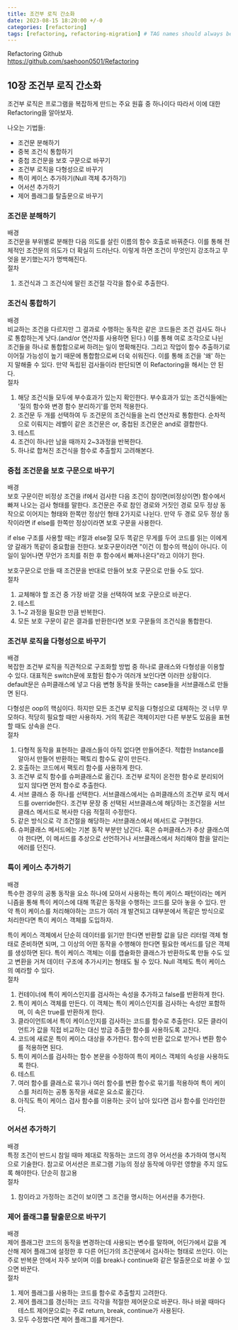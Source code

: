 ```yaml
---
title: 조건부 로직 간소화
date: 2023-08-15 18:20:00 +/-0
categories: [refactoring]
tags: [refactoring, refactoring-migration] # TAG names should always be lowercase
---
```


Refactoring Github  
<https://github.com/saehoon0501/Refactoring>

## 10장 조건부 로직 간소화

조건부 로직은 프로그램을 복잡하게 만드는 주요 원흉 중 하나이다 따라서 이에 대한 Refactoring을 알아보자.

나오는 기법들:

- 조건문 분해하기
- 중복 조건식 통합하기
- 중첩 조건문을 보호 구문으로 바꾸기
- 조건부 로직을 다형성으로 바꾸기
- 특이 케이스 추가하기(Null 객체 추가하기)
- 어서션 추가하기
- 제어 플래그를 탈출문으로 바꾸기

### 조건문 분해하기

배경  
조건문을 부위별로 분해한 다음 의도를 살린 이름의 함수 호출로 바꿔준다. 이를 통해 전체적인 조건문의 의도가 더 확실히 드러난다.
이렇게 하면 조건이 무엇인지 강조하고 무엇을 분기했는지가 명백해진다.  
절차

1. 조건식과 그 조건식에 딸린 조건절 각각을 함수로 추출한다.

### 조건식 통합하기

배경  
비교하는 조건을 다르지만 그 결과로 수행하는 동작은 같은 코드들은 조건 검사도 하나로 통합하는게 낫다.(and/or 연산자를 사용하면 된다.)
이를 통해 여로 조각으로 나뉜 조건들을 하나로 통합함으로써 하려는 일이 명확해진다. 그리고 작업이 함수 추출하기로 이어질 가능성이 높기 때문에 통합함으로써 더욱 쉬워진다. 이를 통해 조건을 '왜' 하는지 말해줄 수 있다.
만약 독립된 검사들이라 판단되면 이 Refactoring을 해서는 안 된다.  
절차

1. 해당 조건식들 모두에 부수효과가 있는지 확인한다.
   부수효과가 있는 조건식들에는 '질의 함수와 변경 함수 분리하기'를 먼저 적용한다.
2. 조건문 두 개를 선택하여 두 조건문의 조건식들을 논리 연산자로 통함한다.
   순차적으로 이뤄지는 레벨이 같은 조건문은 or, 중첩된 조건문은 and로 결합한다.
3. 테스트
4. 조건이 하나만 남을 때까지 2~3과정을 반복한다.
5. 하나로 합쳐진 조건식을 함수로 추출할지 고려해본다.

### 중첩 조건문을 보호 구문으로 바꾸기

배경  
보호 구문이란 비정상 조건을 if에서 검사한 다음 조건이 참이면(비정상이면) 함수에서 빠져 나오는 검사 형태를 말한다.
조건문은 주로 참인 경로와 거짓인 경로 모두 정상 동작으로 이어지는 형태와 한쪽만 정상인 형태 2가지로 나뉜다.
만약 두 경로 모두 정상 동작이라면 if else를 한쪽만 정상이라면 보호 구문을 사용한다.

if else 구조를 사용할 때는 if절과 else절 모두 똑같은 무게를 두어 코드를 읽는 이에게 양 갈래가 똑같이 중요함을 전한다.
보호구문이라면 "이건 이 함수의 핵심이 아니다. 이 일이 일어나면 무언가 조치를 취한 후 함수에서 빠져나온다"라고 이야기 한다.

보호구문으로 만들 때 조건문을 반대로 만들어 보호 구문으로 만들 수도 있다.  
절차

1. 교체해야 할 조건 중 가장 바깥 것을 선택하여 보호 구문으로 바꾼다.
2. 테스트
3. 1~2 과정을 필요한 만큼 반복한다.
4. 모든 보호 구문이 같은 결과를 반환한다면 보호 구문들의 조건식을 통합한다.

### 조건부 로직을 다형성으로 바꾸기

배경  
복잡한 조건부 로직을 직관적으로 구조화할 방법 중 하나로 클래스와 다형성을 이용할 수 있다.
대표적은 switch문에 포함된 함수가 여러개 보인다면 이러한 상황이다. default문은 슈퍼클래스에 넣고 다음 변형 동작을 뜻하는 case들을 서브클래스로 만들면 된다.

다형성은 oop의 핵심이다. 하지만 모든 조건부 로직을 다형성으로 대체하는 것 너무 무모하다. 적당히 필요할 때만 사용하자.
거의 똑같은 객체이지만 다른 부분도 있음을 표현할 때도 상속을 쓴다.  
절차

1. 다형적 동작을 표현하는 클래스들이 아직 없다면 만들어준다. 적합한 Instance를 알아서 만들어 반환하는 팩토리 함수도 같이 만든다.
2. 호출하는 코드에서 팩토리 함수를 사용하게 한다.
3. 조건부 로직 함수를 슈퍼클래스로 옮긴다.
   조건부 로직이 온전한 함수로 분리되어 있지 않다면 먼저 함수로 추출한다.
4. 서브 클래스 중 하나를 선택한다. 서브클래스에서는 슈퍼클래스의 조건부 로직 메서드를 override한다. 조건부 문장 중 선택된 서브클래스에 해당하는 조건절을 서브클래스 메서드로 복사한 다음 적절히 수정한다.
5. 같은 방식으로 각 조건절을 해당하는 서브클래스에서 메서드로 구현한다.
6. 슈퍼클래스 메서드에는 기본 동작 부분만 남긴다. 혹은 슈퍼클래스가 추상 클래스여야 한다면, 이 메서드를 추상으로 선언하거나 서브클래스에서 처리해야 함을 알리는 에러를 던진다.

### 특이 케이스 추가하기

배경  
특수한 경우의 공통 동작을 요소 하나에 모아서 사용하는 특이 케이스 패턴이라는 메커니즘을 통해 특이 케이스에 대해 똑같은 동작을 수행하는 코드를 모아 놓을 수 있다.
만약 특이 케이스를 처리해야하는 코드가 여러 개 발견되고 대부분에서 똑같은 방식으로 처리한다면 특이 케이스 객체를 도입하자.

특이 케이스 객체에서 단순히 데이터를 읽기만 한다면 반환할 값을 담은 리터럴 객체 형태로 준비하면 되며, 그 이상의 어떤 동작을 수행해야 한다면 필요한 메서드를 담은 객체를 생성하면 된다. 특이 케이스 객체는 이를 캡슐화한 클래스가 반환하도록 만들 수도 있고 변환을 거쳐 데이터 구조에 추가시키는 형태도 될 수 있다.
Null 객체도 특이 케이스의 예라할 수 있다.  
절차

1. 컨테이너에 특이 케이스인지를 검사하는 속성을 추가하고 false를 반환하게 한다.
2. 특이 케이스 객체를 만든다. 이 객체는 특이 케이스인지를 검사하는 속성만 포함하며, 이 속은 true를 반환하게 한다.
3. 클라이언트에서 특이 케이스인지를 검사하는 코드를 함수로 추출한다. 모든 클라이언트가 값을 직접 비교하는 대신 방금 추출한 함수를 사용하도록 고친다.
4. 코드에 새로운 특이 케이스 대상을 추가한다. 함수의 반환 값으로 받거나 변환 함수를 적용하면 된다.
5. 특이 케이스를 검사하는 함수 본문을 수정하여 특이 케이스 객체의 속성을 사용하도록 한다.
6. 테스트
7. 여러 함수를 클래스로 묶기나 여러 함수를 변환 함수로 묶기를 적용하여 특이 케이스를 처리하는 공통 동작을 새로운 요소로 옮긴다.
8. 아직도 특이 케이스 검사 함수를 이용하는 곳이 남아 있다면 검사 함수를 인라인한다.

### 어서션 추가하기

배경  
특정 조건이 반드시 참일 때마 제대로 작동하는 코드의 경우 어서션을 추가하여 명시적으로 기술한다.
참고로 어서션은 프로그램 기능의 정상 동작에 아무런 영향을 주지 않도록 해야한다. 단순히 참고용  
절차

1. 참이라고 가정하는 조건이 보이면 그 조건을 명시하는 어서션을 추가한다.

### 제어 플래그를 탈출문으로 바꾸기

배경  
제어 플래그란 코드의 동작을 변경하는데 사용되는 변수를 말하며, 어딘가에서 값을 계산해 제어 플래그에 설정한 후 다른 어딘가의 조건문에서 검사하는 형태로 쓰인다.
이는 주로 반복문 안에서 자주 보이며 이를 break나 continue와 같은 탈출문으로 바꿀 수 있으면 바꾼다.  
절차

1. 제어 플래그를 사용하는 코드를 함수로 추출할지 고려한다.
2. 제어 플래그를 갱신하는 코드 각각을 적절한 제어문으로 바꾼다. 하나 바꿀 때마다 테스트
   제어문으로는 주로 return, break, continue가 사용된다.
3. 모두 수정했다면 제어 플래그를 제거한다.
